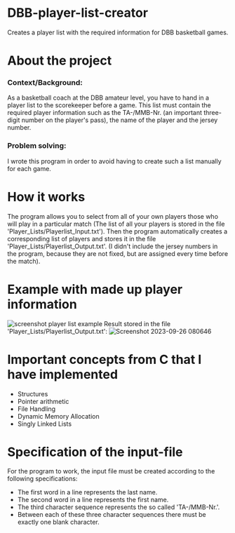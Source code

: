 # DBB-player-list-creator
Creates a player list with the required information for DBB basketball games.

# About the project
### Context/Background:
As a basketball coach at the DBB amateur level, you have to hand in a player list to the scorekeeper before a game. This list must contain the required player information such as the TA-/MMB-Nr. (an important three-digit number on the player's pass), the name of the player and the jersey number.
### Problem solving:
I wrote this program in order to avoid having to create such a list manually for each game.

# How it works
The program allows you to select from all of your own players those who will play in a particular match (The list of all your players is stored in the file 'Player_Lists/Playerlist_Input.txt'). Then the program automatically creates a corresponding list of players and stores it in the file 'Player_Lists/Playerlist_Output.txt'. (I didn't include the jersey numbers in the program, because they are not fixed, but are assigned every time before the match).

# Example with made up player information
![screenshot player list example](https://github.com/raphaelgebel/DBB-player-list-creator/assets/98976609/6191fd2f-ba67-4a93-8c1d-e1fce0419b4a)
Result stored in the file 'Player_Lists/Playerlist_Output.txt':
![Screenshot 2023-09-26 080646](https://github.com/raphaelgebel/DBB-player-list-creator/assets/98976609/415cdc1f-3550-4f59-9ae5-254d8275a30f)

# Important concepts from C that I have implemented
- Structures
- Pointer arithmetic
- File Handling
- Dynamic Memory Allocation
- Singly Linked Lists

# Specification of the input-file
For the program to work, the input file must be created according to the following specifications:
- The first word in a line represents the last name.
- The second word in a line represents the first name.
- The third character sequence represents the so called 'TA-/MMB-Nr.'.
- Between each of these three character sequences there must be exactly one blank character.
